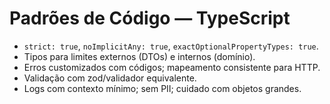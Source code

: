 # Padrões de Código — TypeScript

- `strict: true`, `noImplicitAny: true`, `exactOptionalPropertyTypes: true`.
- Tipos para limites externos (DTOs) e internos (domínio).
- Erros customizados com códigos; mapeamento consistente para HTTP.
- Validação com zod/validador equivalente.
- Logs com contexto mínimo; sem PII; cuidado com objetos grandes.
